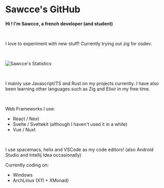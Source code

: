 # Sawcce's GitHub

__Hi ! I'm Sawcce, a french developer (and student)__

<br />

I love to experiment with new stuff! Currently trying out zig for osdev.

<br />

![Sawcce's Statistics](https://github-readme-stats.vercel.app/api?username=sawcce&show_icons=true&theme=tokyonight)

<br/>

I mainly use Javascript/TS and Rust on my projects currently.
I have also been learning other languages such as Zig and Elixir in my free time.

<br/>

Web Frameworks I use:

- React / Next
- Svelte / Sveltekit (although I haven't used it in a while)
- Vue / Nuxt

<br/>

I use spacemacs, helix and VSCode as my code editors! (also Android Studio and Intellij Idea occasionally)

Currently coding on:
- Windows
- ArchLinux (X11 + XMonad)
